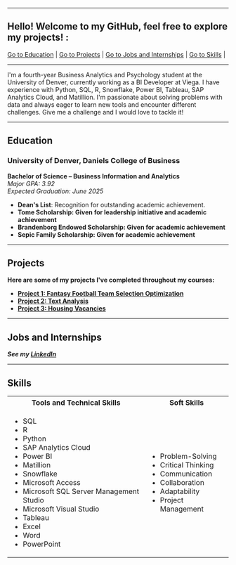 <a name="top"></a>
<hr>

## Hello! Welcome to my GitHub, feel free to explore my projects! :
<a href="#education">Go to Education</a> | 
<a href="#Projects">Go to Projects</a> | 
<a href="#profExp">Go to Jobs and Internships</a> | 
<a href="#skills">Go to Skills</a> | 
<hr>

I'm a fourth-year Business Analytics and Psychology student at the University of Denver, currently working as a BI Developer at Viega. I have experience with Python, SQL, R, Snowflake, Power BI, Tableau, SAP Analytics Cloud, and Matillion. I'm passionate about solving problems with data and always eager to learn new tools and encounter different challenges. Give me a challenge and I would love to tackle it!

<a name="education"></a>
<hr>

## Education
### University of Denver, Daniels College of Business  
**Bachelor of Science – Business Information and Analytics**  
*Major GPA: 3.92*  
*Expected Graduation: June 2025*  

<ul>
  <li><b>Dean's List</b>: Recognition for outstanding academic achievement.</li>
  <li><b>Tome Scholarship: Given for leadership initiative and academic achievement </li>
  <li><b>Brandenborg Endowed Scholarship: Given for academic achievement</li>
  <li><b>Sepic Family Scholarship: Given for academic achievement</li>
</ul>

<!--➡️ **For more details, see my coursework and achievements:**  
a href="https://github.com/MouyseangAn/Education/tree/main" target="_blank">Education Details</a>-->

<a name="Projects"></a>
<hr>

## Projects
<p>Here are some of my projects I've completed throughout my courses:</p>
<ul>
  <li><a href="https://github.com/Audrey-Stuart0/Optimization-Project/tree/main">Project 1: Fantasy Football Team Selection Optimization</a></li>
  <li><a href="https://github.com/Audrey-Stuart0/Text-Analysis-Project">Project 2: Text Analysis</a></li>
  <li><a href="https://github.com/Audrey-Stuart0/Housing-PBI-Dashboard/tree/main">Project 3: Housing Vacancies</a></li>

</ul>

<a name="profExp"></a>
<hr>

## Jobs and Internships
<i>See my [LinkedIn](https://www.linkedin.com/in/audreystuart-/)</i>

<a name="skills"></a>
<hr>

## Skills

<table>
  <tr>
    <th>Tools and Technical Skills</th>
    <th>Soft Skills</th>
  </tr>
  <tr>
    <td>
      <ul>
        <li>SQL</li>
        <li>R</li>
        <li>Python</li>
        <li>SAP Analytics Cloud</li>
        <li>Power BI</li>
        <li>Matillion</li>
        <li>Snowflake</li>
        <li>Microsoft Access</li>
        <li>Microsoft SQL Server Management Studio</li>
        <li>Microsoft Visual Studio</li>
        <li>Tableau</li>
        <li>Excel</li>
        <li>Word</li>
        <li>PowerPoint</li>
      </ul>
    </td>
    <td>
      <ul>
        <li>Problem-Solving</li>
        <li>Critical Thinking</li>
        <li>Communication</li>
        <li>Collaboration</li>
        <li>Adaptability</li>
        <li>Project Management</li>
      </ul>
    </td>
  </tr>
</table>
